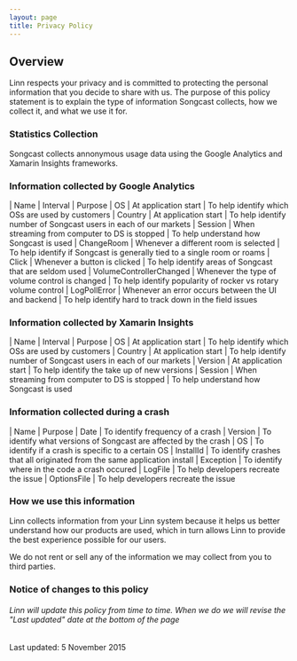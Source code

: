 ```yaml
---
layout: page
title: Privacy Policy
---
```


## Overview

Linn respects your privacy and is committed to protecting the personal information that you decide to share with us. The purpose of this policy statement is to explain the type of information Songcast collects, how we collect it, and what we use it for.

### Statistics Collection

Songcast collects annonymous usage data using the Google Analytics and Xamarin Insights frameworks. 

### Information collected by Google Analytics

| Name | Interval | Purpose
| OS | At application start | To help identify which OSs are used by customers
| Country | At application start | To help identify number of Songcast users in each of our markets
| Session | When streaming from computer to DS is stopped | To help understand how Songcast is used
| ChangeRoom | Whenever a different room is selected | To help identify if Songcast is generally tied to a single room or roams
| Click | Whenever a button is clicked | To help identify areas of Songcast that are seldom used
| VolumeControllerChanged | Whenever the type of volume control is changed | To help identify popularity of rocker vs rotary volume control
| LogPollError | Whenever an error occurs between the UI and backend | To help identify hard to track down in the field issues

### Information collected by Xamarin Insights

| Name | Interval | Purpose
| OS | At application start | To help identify which OSs are used by customers
| Country | At application start | To help identify number of Songcast users in each of our markets
| Version | At application start | To help identify the take up of new versions
| Session | When streaming from computer to DS is stopped | To help understand how Songcast is used

### Information collected during a crash

| Name | Purpose
| Date | To identify frequency of a crash
| Version | To identify what versions of Songcast are affected by the crash
| OS | To identify if a crash is specific to a certain OS
| InstallId | To identify crashes that all originated from the same application install
| Exception | To identify where in the code a crash occured
| LogFile | To help developers recreate the issue
| OptionsFile | To help developers recreate the issue

### How we use this information 

Linn collects information from your Linn system because it helps us better understand how our products are used, which in turn allows Linn to provide the best experience possible for our users.

We do not rent or sell any of the information we may collect from you to third parties.

### Notice of changes to this policy

###### Linn will update this policy from time to time. When we do we will revise the "Last updated" date at the bottom of the page

Last updated: 5 November 2015
